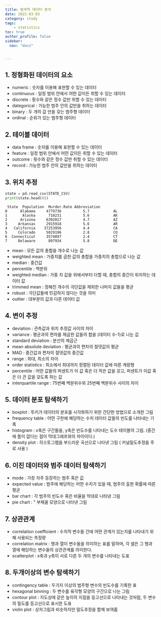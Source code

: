 ```yaml
---
title: 탐색적 데이터 분석
date: 2022-03-03
category: study
tags:
    - statistics
toc: true
author_profile: false
sidebar:
  nav: "docs"


---
```


## 1. 정형화된 데이터의 요소

- numeric : 숫자를 이용해 표현할 수 있는 데이터
- continuous : 일정 범위 안에서 어떤 값이든 취할 수 있는 데이터
- discrete : 횟수와 같은 정수 값만 취할 수 있는 데이터
- dategorical : 가능한 범주 안의 값만을 취하는 데이터
- binary : 두 개의 값 만을 갖는 범주형 데이터
- ordinal : 순위가 있는 범주형 데이터

## 2. 테이블 데이터

- data frame : 숫자를 이용해 표현할 수 있는 데이터
- feature : 일정 범위 안에서 어떤 값이든 취할 수 있는 데이터
- outcome : 횟수와 같은 정수 값만 취할 수 있는 데이터
- record : 가능한 범주 안의 값만을 취하는 데이터

##  3. 위치 추정

```python
state = pd.read_csv(STATE_CSV)
print(state.head(8))
```

```
 State  Population  Murder.Rate Abbreviation
0      Alabama     4779736          5.7           AL
1       Alaska      710231          5.6           AK
2      Arizona     6392017          4.7           AZ
3     Arkansas     2915918          5.6           AR
4   California    37253956          4.4           CA
5     Colorado     5029196          2.8           CO
6  Connecticut     3574097          2.4           CT
7     Delaware      897934          5.8           DE
```



* mean : 모든 값의 총합을 개수로 나눈 값
* weighted mean : 가중치를 곱한 값의 총합을 가중치의 총합으로 나눈 값
* median : 중간값
* percentile : 백분위
* weighted median : 가중 치 값을 위에서부터 더할 때, 총합의 중간이 위치하는 데이터 값
* trimmed mean : 정해진 개수의 극단값을 제외한 나머지 값들을 평균
* robust : 극단값들에 민감하지 않다는 것을 의미
* outlier : 대부분의 값과 다른 데이터 값

## 4. 변이 추정

* deviation : 관측값과 위치 추정값 사이의 차이
* variance : 평균과의 편차를 제곱한 값들의 합을 (데이터 수-1)로 나눈 값
* standard deviation : 분산의 제곱근
* mean absolute deviation : 평균과의 편차의 절댓값의 평균
* MAD : 중간값과 편차의 절댓값의 중간값
* range : 최대, 최소의 차이
* order statistics : 최소에서 최대까지 정렬된 데이터 값에 따른 계량형
* percentile : 어떤 값들의 퍼센트가 이 값 혹은 더 작은 값을 갖고, 퍼센트가 이값 혹은 더 큰 값을 갖도록 하는 값
* interquartile range : 75번째 백분위수와 25번째 백분위수 사이의 차이

## 5. 데이터 분포 탐색하기

* boxplot : 투키가 데이터의 분포를 시각화하기 위한 간단한 방법으로 소개한 그림
* frequency table : 어떤 구한에 해당하는 수치 데이터 값들의 빈도를 나타내는 기록
* histogram : x축은 구간들을, y축은 빈도수를 나타내는 도수 테이블의 그림. (중간에 틈이 없다는 점이 막대그래프와의 차이이다.)
* density plot : 히스토그램을 부드러운 곡선으로 나타낸 그림 ( 커널밀도추정을 주로 사용 )

## 6. 이진 데이터와 범주 데이터 탐색하기

* mode : 가장 자주 등장하는 범주 혹은 값
* expected value : 범주에 해당하는 어떤 수치가 있을 때, 범주의 출현 확률에 따른 평균
* bar chart : 각 범주의 빈도수 혹은 비율을 막대로 나타낸 그림
* pie chart : " 부채꼴 모양으로 나타낸 그림

## 7. 상관관계

* correlation coefficient : 수치적 변수들 간에 어떤 관계가 있는지를 나타내기 위해 사용되는 측정량
* correlation matrix : 행과 열이 변수들을 의미하는 표를 말하며, 각 셀은 그 행과 열에 해당하는 변수들의 상관관계를 의미한다.
* scatterplot : x축과 y축이 서로 다른 두 개의 변수를 나타내는 도표

## 8. 두개이상의 변수 탐색하기

* contingency table : 두가지 이상의 범주형 변수의 빈도수를 기록한 표
* hexagonal binning : 두 변수를 육각형 모양의 구간으로 나눈 그림
* contour plot : 지도상에 같은 높이의 지점을 등고선으로 나타내는 것처럼, 두 변수의 밀도를 등고선으로 표시한 도표
* violin plot : 상자그림과 비슷하지만 밀도추정을 함께 보여줌



